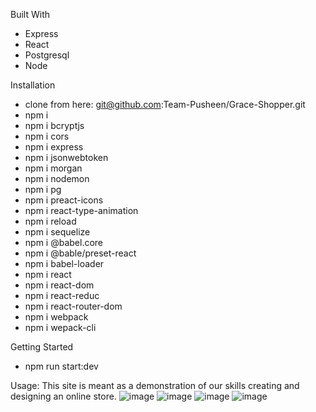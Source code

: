 Built With
- Express
- React
- Postgresql
- Node

Installation
- clone from here: git@github.com:Team-Pusheen/Grace-Shopper.git
- npm i
- npm i bcryptjs
- npm i cors
- npm i express
- npm i jsonwebtoken
- npm i morgan
- npm i nodemon
- npm i pg
- npm i preact-icons
- npm i react-type-animation
- npm i reload
- npm i sequelize
- npm i @babel.core
- npm i @bable/preset-react
- npm i babel-loader
- npm i react
- npm i react-dom
- npm i react-reduc
- npm i react-router-dom
- npm i webpack
- npm i wepack-cli

Getting Started
- npm run start:dev

Usage:
This site is meant as a demonstration of our skills creating and designing an online store.
![image](https://user-images.githubusercontent.com/113739521/225653184-2df4ba76-9943-410e-8237-df6f5d6a307e.png)
![image](https://user-images.githubusercontent.com/113739521/225653259-268dad9c-4bf5-4941-b2ac-8847dc692483.png)
![image](https://user-images.githubusercontent.com/113739521/225653413-d3fbe7b4-f281-4416-9cd6-8aa781119eaa.png)
![image](https://user-images.githubusercontent.com/113739521/225653711-1699aefa-1e19-4e3f-8dd0-07f84fa326e0.png)
